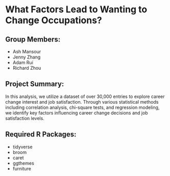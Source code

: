 # What Factors Lead to Wanting to Change Occupations?

## Group Members:
* Ash Mansour
* Jenny Zhang
* Adam Rui
* Richard Zhou

## Project Summary:
In this analysis, we utilize a dataset of over 30,000 entries to explore career change interest and job satisfaction. Through various statistical methods including correlation analysis, chi-square tests, and regression modeling, we identify key factors influencing career change decisions and job satisfaction levels.

## Required R Packages:
* tidyverse
* broom
* caret
* ggthemes
* furniture
